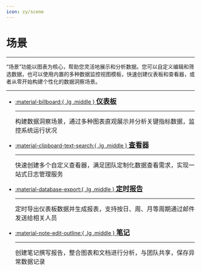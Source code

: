 ```yaml
---
icon: zy/scene
---
```

# 场景
---

“场景”功能以图表为核心，帮助您灵活地展示和分析数据。您可以自定义编辑和筛选数据，也可以使用内置的多种数据监控视图模板，快速创建仪表板和查看器，或者从零开始构建个性化的数据洞察场景。

---

<div class="grid cards" markdown>

-   [:material-billboard:{ .lg .middle } <font size=4>__仪表板__](dashboard/index.md)</font> 

    ---

    <font size=3>构建数据洞察场景，通过多种图表直观展示并分析关键指标数据，监控系统运行状况</font>


-   [:material-clipboard-text-search:{ .lg .middle } <font size=4>__查看器__](explorer/index.md)</font>

    ---

    <font size=3>快速创建多个自定义查看器，满足团队定制化数据查看需求，实现一站式日志管理服务</font>



-   [:material-database-export:{ .lg .middle } <font size=4>__定时报告__](report.md)</font>

    ---

    <font size=3>定时导出仪表板数据并生成报表，支持按日、周、月等周期通过邮件发送给相关人员</font>


-   [:material-note-edit-outline:{ .lg .middle } <font size=4>__笔记__](note.md)</font>

    ---

    <font size=3>创建笔记撰写报告，整合图表和文档进行分析，与团队共享，保存异常数据记录</font>


</div>










